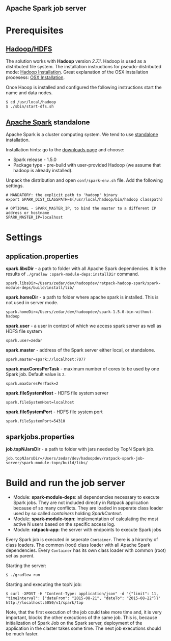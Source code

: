 Apache Spark job server
-----------------------------

# Prerequisites

## [Hadoop/HDFS](http://hadoop.apache.org/docs/current/)
The solution works with **Hadoop** version *2.7.1*. Hadoop is used as a distributed file system.
The installation instructions for pseudo-distributed mode: [Hadoop Installation](http://hadoop.apache.org/docs/current/hadoop-project-dist/hadoop-common/SingleCluster.html#Pseudo-Distributed_Operation).
Great explanation of the OSX installation procesess: [OSX Installation](http://joeyoung.io/installing-hadoop-and-yarn-on-os-x-trials-troubleshooting-and-work-arounds/).

Once Haoop is installed and configured the following instructions start the name and data nodes.

    $ cd /usr/local/hadoop
    $ ./sbin/start-dfs.sh
    
## [Apache Spark](http://spark.apache.org) standalone

Apache Spark is a cluster computing system. We tend to use [standalone](http://spark.apache.org/docs/latest/spark-standalone.html) installation.

Installation hints: go to the [downloads page](http://spark.apache.org/downloads.html) and choose:

* Spark release - 1.5.0
* Package type - pre-build with user-provided Hadoop (we assume that hadoop is already installed).

Unpack the distribution and open `conf/spark-env.sh` file. 
Add the following settings.

    # MANDATORY: the explicit path to 'hadoop' binary
    export SPARK_DIST_CLASSPATH=$(/usr/local/hadoop/bin/hadoop classpath)

    # OPTIONAL - SPARK_MASTER_IP, to bind the master to a different IP address or hostname
    SPARK_MASTER_IP=localhost
    
# Settings

## application.properties

**spark.libsDir** - a path to folder with all Apache Spark dependencies. It is the results of 
`./gradlew :spark-module-deps:installDir` command.

    spark.libsDir=/Users/zedar/dev/hadoopdev/ratpack-hadoop-spark/spark-module-deps/build/install/lib/

**spark.homeDir** - a path to folder where apache spark is installed. This is not used in server mode.

    spark.homeDir=/Users/zedar/dev/hadoopdev/spark-1.5.0-bin-without-hadoop

**spark.user** - a user in context of which we access spark server as well as HDFS file system

    spark.user=zedar

**spark.master** - address of the Spark server either local, or standalone.

    spark.master=spark://localhost:7077

**spark.maxCoresPerTask** - maximum number of cores to be used by one Spark job. Default value is `2`.

    spark.maxCoresPerTask=2

**spark.fileSystemHost** - HDFS file system server

    spark.fileSystemHost=localhost

**spark.fileSystemPort** - HDFS file system port

    spark.fileSystemPort=54310

## sparkjobs.properties

**job.topNJarsDir** - a path to folder with jars needed by TopN Spark job.

    job.topNJarsDir=/Users/zedar/dev/hadoopdev/ratpack-spark-job-server/spark-module-topn/build/libs/

# Build and run the job server

* Module: **spark-module-deps**: all dependencies necessary to execute Spark jobs. They are not included directly in 
Ratpack application because of so many conflicts. They are loaded in seperate class loader used by so called *containers*
holding *SparkContext*.
* Module: **spark-module-topn**: implementation of calculating the most active N users based on the specific access log.
* Module: **ratpack-app**: the server with endpoints to execute Spark jobs

Every Spark job is executed in seperate `Container`. There is a hirarchy of class loaders. The common (root) class loader 
with all Apache Spark dependencies. Every `Container` has its own class loader with common (root) set as parent.

Starting the server:

    $ ./gradlew run
    
Starting and executing the topN job:

    $ curl -XPOST -H "Content-Type: application/json" -d '{"limit": 11, "timeInterval": {"dateFrom": "2015-08-21", "dateTo": "2015-08-22"}}' http://localhost:5050/v1/spark/top

Note, that the first execution of the job could take more time and, it is very important, blocks the other executions of the same job.
This is, because initialization of Spark Job on the Spark server, deployment of the application in the claster takes some time.
The next job executions should be much faster.

